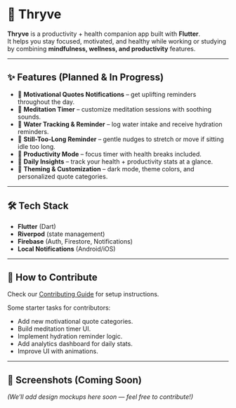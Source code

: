 # 🌱 Thryve  

**Thryve** is a productivity + health companion app built with **Flutter**.  
It helps you stay focused, motivated, and healthy while working or studying by combining **mindfulness, wellness, and productivity** features.  

---

## ✨ Features (Planned & In Progress)

- 🚧 **Motivational Quotes Notifications** – get uplifting reminders throughout the day.  
- 🚧 **Meditation Timer** – customize meditation sessions with soothing sounds.  
- 🚧 **Water Tracking & Reminder** – log water intake and receive hydration reminders.  
- 🚧 **Still-Too-Long Reminder** – gentle nudges to stretch or move if sitting idle too long.  
- 🚧 **Productivity Mode** – focus timer with health breaks included.  
- 🚧 **Daily Insights** – track your health + productivity stats at a glance.  
- 🚧 **Theming & Customization** – dark mode, theme colors, and personalized quote categories.  

---

## 🛠 Tech Stack  

- **Flutter** (Dart)  
- **Riverpod** (state management)  
- **Firebase** (Auth, Firestore, Notifications)  
- **Local Notifications** (Android/iOS)  

---

## 🤝 How to Contribute  

Check our [Contributing Guide](CONTRIBUTING.md) for setup instructions.  

Some starter tasks for contributors:  
- Add new motivational quote categories.  
- Build meditation timer UI.  
- Implement hydration reminder logic.  
- Add analytics dashboard for daily stats.  
- Improve UI with animations.  

---

## 📸 Screenshots (Coming Soon)  
*(We’ll add design mockups here soon — feel free to contribute!)*
